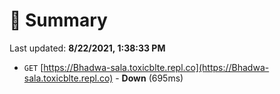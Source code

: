 # 📖 Summary
Last updated: **8/22/2021, 1:38:33 PM**

- `GET` [https://Bhadwa-sala.toxicblte.repl.co](https://Bhadwa-sala.toxicblte.repl.co) - **Down** (695ms)
